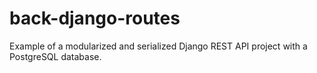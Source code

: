 # back-django-routes
Example of a modularized and serialized Django REST API project with a PostgreSQL database.
